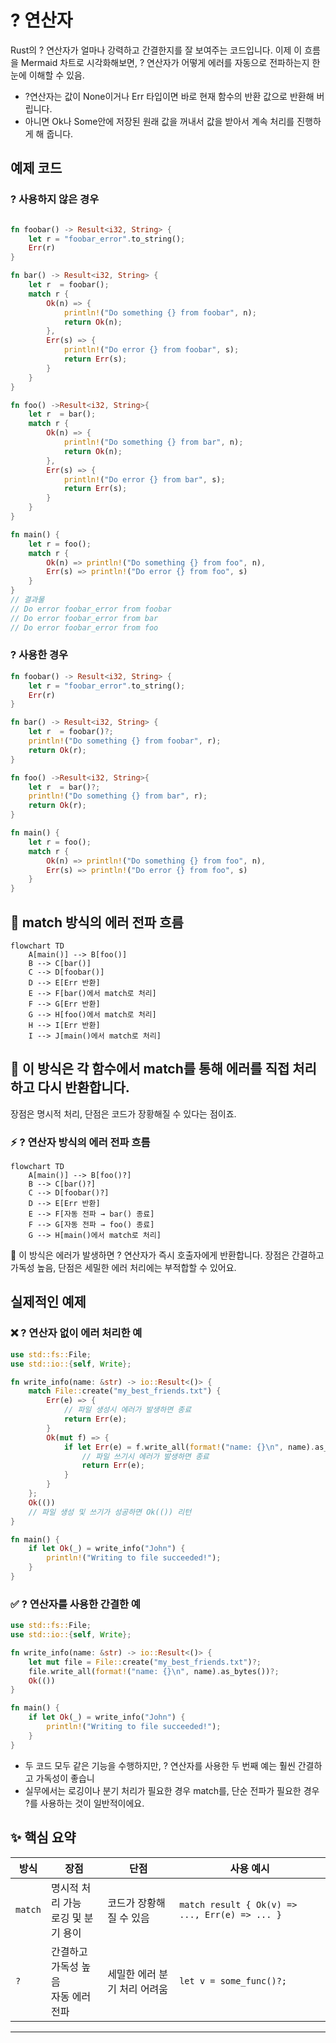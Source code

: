 # ? 연산자
Rust의 ? 연산자가 얼마나 강력하고 간결한지를 잘 보여주는 코드입니다.
이제 이 흐름을 Mermaid 차트로 시각화해보면, ? 연산자가 어떻게 에러를 자동으로 전파하는지 한눈에 이해할 수 있음.

- ?연산자는 값이 None이거나 Err 타입이면 바로 현재 함수의 반환 값으로 반환해 버립니다.
- 아니면 Ok나 Some안에 저장된 원래 값을 꺼내서 값을 받아서 계속 처리를 진행하게 해 줍니다. 


## 예제 코드

### ? 사용하지 않은 경우
```rust

fn foobar() -> Result<i32, String> {
    let r = "foobar_error".to_string();
    Err(r)
}

fn bar() -> Result<i32, String> {
    let r  = foobar();
    match r {
        Ok(n) => {
            println!("Do something {} from foobar", n);
            return Ok(n);
        },
        Err(s) => {
            println!("Do error {} from foobar", s);
            return Err(s);
        }
    }
}

fn foo() ->Result<i32, String>{
    let r  = bar();
    match r {
        Ok(n) => {
            println!("Do something {} from bar", n);
            return Ok(n);
        },
        Err(s) => {
            println!("Do error {} from bar", s);
            return Err(s);
        }
    }
}

fn main() {
    let r = foo();
    match r {
        Ok(n) => println!("Do something {} from foo", n),
        Err(s) => println!("Do error {} from foo", s)
    }
}
// 결과물
// Do error foobar_error from foobar
// Do error foobar_error from bar
// Do error foobar_error from foo
```


### ? 사용한 경우
```rust
fn foobar() -> Result<i32, String> {
    let r = "foobar_error".to_string();
    Err(r)
}

fn bar() -> Result<i32, String> {
    let r  = foobar()?;
    println!("Do something {} from foobar", r);
    return Ok(r);
}

fn foo() ->Result<i32, String>{
    let r  = bar()?;
    println!("Do something {} from bar", r);
    return Ok(r);
}

fn main() {
    let r = foo();
    match r {
        Ok(n) => println!("Do something {} from foo", n),
        Err(s) => println!("Do error {} from foo", s)
    }
}
```



## 🧭 match 방식의 에러 전파 흐름
```mermaid
flowchart TD
    A[main()] --> B[foo()]
    B --> C[bar()]
    C --> D[foobar()]
    D --> E[Err 반환]
    E --> F[bar()에서 match로 처리]
    F --> G[Err 반환]
    G --> H[foo()에서 match로 처리]
    H --> I[Err 반환]
    I --> J[main()에서 match로 처리]
```

## 🧶 이 방식은 각 함수에서 match를 통해 에러를 직접 처리하고 다시 반환합니다.
장점은 명시적 처리, 단점은 코드가 장황해질 수 있다는 점이죠.

### ⚡ ? 연산자 방식의 에러 전파 흐름
```mermaid
flowchart TD
    A[main()] --> B[foo()?]
    B --> C[bar()?]
    C --> D[foobar()?]
    D --> E[Err 반환]
    E --> F[자동 전파 → bar() 종료]
    F --> G[자동 전파 → foo() 종료]
    G --> H[main()에서 match로 처리]
```

🌊 이 방식은 에러가 발생하면 ? 연산자가 즉시 호출자에게 반환합니다.
장점은 간결하고 가독성 높음, 단점은 세밀한 에러 처리에는 부적합할 수 있어요.

## 실제적인 예제

### ❌ ? 연산자 없이 에러 처리한 예
```rust
use std::fs::File;
use std::io::{self, Write};

fn write_info(name: &str) -> io::Result<()> {
    match File::create("my_best_friends.txt") {
        Err(e) => {
            // 파일 생성시 에러가 발생하면 종료
            return Err(e);
        }
        Ok(mut f) => {
            if let Err(e) = f.write_all(format!("name: {}\n", name).as_bytes()) {
                // 파일 쓰기시 에러가 발생하면 종료
                return Err(e);
            }
        }
    };
    Ok(())
    // 파일 생성 및 쓰기가 성공하면 Ok(()) 리턴
}

fn main() {
    if let Ok(_) = write_info("John") {
        println!("Writing to file succeeded!");
    }
}
```

### ✅ ? 연산자를 사용한 간결한 예
```rust
use std::fs::File;
use std::io::{self, Write};

fn write_info(name: &str) -> io::Result<()> {
    let mut file = File::create("my_best_friends.txt")?;
    file.write_all(format!("name: {}\n", name).as_bytes())?;
    Ok(())
}

fn main() {
    if let Ok(_) = write_info("John") {
        println!("Writing to file succeeded!");
    }
}
```

- 두 코드 모두 같은 기능을 수행하지만, ? 연산자를 사용한 두 번째 예는 훨씬 간결하고 가독성이 좋습니
- 실무에서는 로깅이나 분기 처리가 필요한 경우 match를, 단순 전파가 필요한 경우 ?를 사용하는 것이 일반적이에요.

## ✨ 핵심 요약
| 방식     | 장점                              | 단점                              | 사용 예시                      |
|----------|-----------------------------------|-----------------------------------|-------------------------------|
| `match`  | 명시적 처리 가능<br>로깅 및 분기 용이 | 코드가 장황해질 수 있음             | `match result { Ok(v) => ..., Err(e) => ... }` |
| `?`      | 간결하고 가독성 높음<br>자동 에러 전파 | 세밀한 에러 분기 처리 어려움         | `let v = some_func()?;`       |

---


